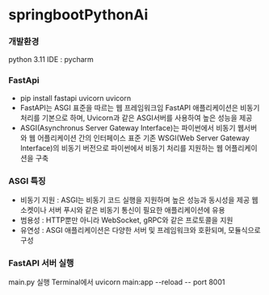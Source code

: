 # springbootPythonAi

### 개발환경
python 3.11
IDE : pycharm
### FastApi
- pip install fastapi uvicorn uvicorn
- FastAPI는 ASGI 표준을 따르는 웹 프레임워크임
FastAPI 애플리케이션은 비동기 처리를 기본으로 하며, Uvicorn과 같은 ASGI서버를 사용하여 높은 성능을 제공
- ASGI(Asynchronus Server Gateway Interface)는 파이썬에서 비동기 웹서버와 웹 어플리케이션 간의 인터페이스 표준
기존 WSGI(Web Server Gateway Interface)의 비동기 버전으로 파이썬에서 비동기 처리를 지원하는 웹 어플리케이션을 구축
### ASGI 특징
- 비동기 지원 : ASGI는 비동기 코드 실행을 지원하며 높은 성능과 동시성을 제공
웹소켓이나 서버 푸시와 같은 비동기 통신이 필요한 애플리케이션에 유용
- 범용성 : HTTP뿐만 아니라 WebSocket, gRPC와 같은 프로토콜을 지원
- 유연성 : ASGI 애플리케이션은 다양한 서버 및 프레임워크와 호환되며, 모듈식으로 구성

### FastAPI 서버 실행
main.py 실행 Terminal에서 uvicorn main:app --reload -- port 8001
